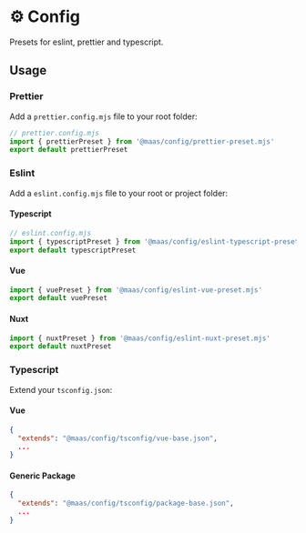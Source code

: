 # ⚙️ Config

Presets for eslint, prettier and typescript.

## Usage

### Prettier

Add a `prettier.config.mjs` file to your root folder:

```js
// prettier.config.mjs
import { prettierPreset } from '@maas/config/prettier-preset.mjs'
export default prettierPreset
```

### Eslint
Add a `eslint.config.mjs` file to your root or project folder:

#### Typescript
```js
// eslint.config.mjs
import { typescriptPreset } from '@maas/config/eslint-typescript-preset.mjs'
export default typescriptPreset
```
#### Vue
```js
import { vuePreset } from '@maas/config/eslint-vue-preset.mjs'
export default vuePreset
```

#### Nuxt
```js
import { nuxtPreset } from '@maas/config/eslint-nuxt-preset.mjs'
export default nuxtPreset
```

### Typescript

Extend your `tsconfig.json`:

#### Vue
```json
{
  "extends": "@maas/config/tsconfig/vue-base.json",
  ...
}
```

#### Generic Package
```json
{
  "extends": "@maas/config/tsconfig/package-base.json",
  ...
}
```
